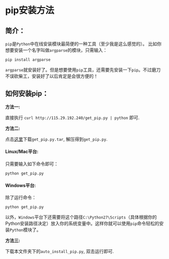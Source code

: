 pip安装方法
============

## 简介：
`pip`是`Python`中在线安装模块最简便的一种工具（至少我是这么感觉的）。
比如你想要安装一个名字叫做`argparse`的模块，只需输入：

    pip install argparse

`argparse`就安装好了。但是想要使用`pip`工具，还需要先安装一下`pip`。不过磨刀不误砍柴工，安装好了以后肯定是会很方便的！

## 如何安装pip：

**方法一:**

直接执行 `curl http://115.29.192.240/get_pip.py | python` 即可.

**方法二:**

点击[这里](http://115.29.192.240/get_pip.py.tar)下载`get_pip.py.tar`, 解压得到`get_pip.py`.

#### Linux/Mac平台:

只需要输入如下命令即可：

    python get_pip.py

#### Windows平台:

除了运行命令：

    python get_pip.py

以外，`Windows`平台下还需要将这个路径`C:\Python27\Scripts`（具体根据你的Python安装路径决定）放入你的系统变量中。这样你就可以使用`pip`命令轻松的安装`Python`模块了。

**方法三:**

下载本文件夹下的`auto_install_pip.py`, 双击运行即可.



